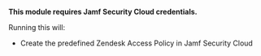 **This module requires Jamf Security Cloud credentials.**

Running this will: 

- Create the predefined Zendesk Access Policy in Jamf Security Cloud